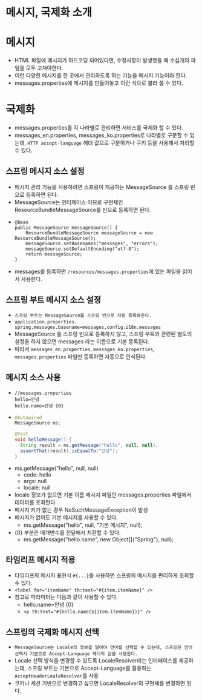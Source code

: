  # 메시지, 국제화 소개 
 
# 메시지
- HTML 파일에 메시지가 하드코딩 되어있다면, 수정사항이 발생했을 때 수십개의 파일을 모두 고쳐야한다.
- 이런 다양한 메시지를 한 곳에서 관리하도록 하는 기능을 메시지 기능이라 한다. 
- messages.properties에 메시지를 만들어놓고 <label for="itemName" th:text="#{item.itemName}" /> 이런 식으로 불러 쓸 수 있다. 

# 국제화 
- messages.properties를 각 나라별로 관리하면 서비스를 국제화 할 수 있다. 
- messages_en.properties, messages_ko.properties로 나라별로 구분할 수 있는데, `HTTP accept-language` 헤더 값으로 구분하거나 쿠키 등을 사용해서 처리할 수 있다. 

## 스프링 메시지 소스 설정 
- 메시지 관리 기능을 사용하려면 스프링이 제공하는 MessageSource 를 스프링 빈으로 등록하면 된다. 
- MessageSource는 인터페이스 이므로 구현체인 ResourceBundleMessageSource를 빈으로 등록하면 된다. 
- ```
  @Bean
  public MessageSource messageSource() {
      ResourceBundleMessageSource messageSource = new ResourceBundleMessageSource();
      messageSource.setBasenames("messages", "errors"); 
      messageSource.setDefaultEncoding("utf-8"); 
      return messageSource;
  }
  ```
- messages를 등록하면 `/resources/messages.properties`에 있는 파일을 읽어서 사용한다. 

## 스프링 부트 메시지 소스 설정
- `스프링 부트는 MessageSource를 스프링 빈으로 자동 등록해준다.`
- `application.properties. spring.messages.basename=messages,config.i18n.messages`
- MessageSource 를 스프링 빈으로 등록하지 않고, 스프링 부트와 관련된 별도의 설정을 하지 않으면 messages 라는 이름으로 기본 등록된다. 
- 따라서 `messages_en.properties`, `messages_ko.properties`, `messages.properties` 파일만 등록하면 자동으로 인식된다.

## 메시지 소스 사용 
- ```properties
  //messages.properties
  hello=안녕 
  hello.name=안녕 {0}
  ```
- ```java
  @Autowired
  MessageSource ms;
  
  @Test
  void helloMessage() {
    String result = ms.getMessage("hello", null, null); 
    assertThat(result).isEqualTo("안녕");
  }
  ```
- ms.getMessage("hello", null, null)
  + code: hello
  + args: null
  + locale: null
- locale 정보가 없으면 기본 이름 메시지 파일인 messages.properties 파일에서 데이터를 조회한다.  
- 메시지 키가 없는 경우 NoSuchMessageException이 발생 
- 메시지가 없어도 기본 메시지를 사용할 수 있다.  
  + ms.getMessage("hello", null, "기본 메시지", null); 
- {0} 부분은 매개변수를 전달해서 치환할 수 있다. 
  + ms.getMessage("hello.name", new Object[]{"Spring"}, null); 

## 타임리프 메시지 적용 
- 타임리프의 메시지 표현식 `#{...}`를 사용하면 스프링의 메시지를 편리하게 조회할 수 있다. 
- `<label for="itemName" th:text="#{item.itemName}" />`
- 참고로 파라미터는 다음과 같이 사용할 수 있다.
  + hello.name=안녕 {0}
  + `<p th:text="#{hello.name(${item.itemName})}" />`
    
## 스프링의 국제화 메시지 선택 
- `MessageSource는 Locale의 정보를 알아야 언어를 선택할 수 있는데, 스프링은 언어 선택시 기본으로 Accept-Language 헤더의 값을 사용한다.` 
- Locale 선택 방식을 변경할 수 있도록 LocaleResolver라는 인터페이스를 제공하는데, 스프링 부트는 기본으로 Accept-Language를 활용하는 `AcceptHeaderLoaleResolver`를 사용 
- 쿠키나 세션 기반으로 변경하고 싶으면 LocaleResolver의 구현체를 변경하면 된다. 